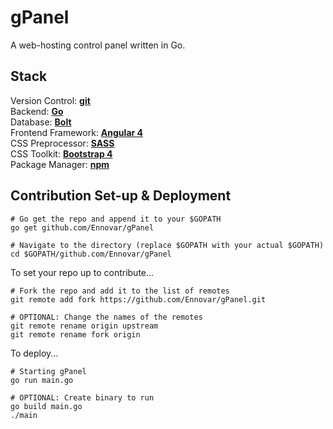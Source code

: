 # gPanel

A web-hosting control panel written in Go.

## Stack

Version Control: __[git](https://git-scm.com/)__  
Backend: __[Go](https://golang.org/)__  
Database: __[Bolt](https://github.com/boltdb/bolt)__  
Frontend Framework: __[Angular 4](https://angular.io/)__  
CSS Preprocessor: __[SASS](http://sass-lang.com/)__  
CSS Toolkit: __[Bootstrap 4](http://getbootstrap.com/)__  
Package Manager: __[npm](https://www.npmjs.com/)__

## Contribution Set-up & Deployment

```shell
# Go get the repo and append it to your $GOPATH
go get github.com/Ennovar/gPanel

# Navigate to the directory (replace $GOPATH with your actual $GOPATH)
cd $GOPATH/github.com/Ennovar/gPanel
```

To set your repo up to contribute...

```shell
# Fork the repo and add it to the list of remotes
git remote add fork https://github.com/Ennovar/gPanel.git

# OPTIONAL: Change the names of the remotes
git remote rename origin upstream
git remote rename fork origin
```

To deploy...

```shell
# Starting gPanel
go run main.go

# OPTIONAL: Create binary to run
go build main.go
./main
```
